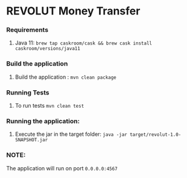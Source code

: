 # REVOLUT Money Transfer

### Requirements

1. Java 11: `brew tap caskroom/cask && brew cask install caskroom/versions/java11`

### Build the application

1. Build the application : `mvn clean package`

### Running Tests

1. To run tests `mvn clean test`


### Running the application:

1. Execute the jar in the target folder: `java -jar target/revolut-1.0-SNAPSHOT.jar`

### NOTE: 
The application will run on port `0.0.0.0:4567`
